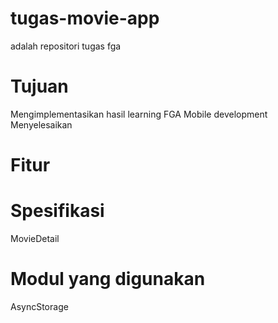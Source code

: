 # tugas-movie-app
adalah repositori tugas fga
# Tujuan
Mengimplementasikan hasil learning FGA Mobile development
Menyelesaikan
# Fitur

# Spesifikasi
MovieDetail
# Modul yang digunakan
AsyncStorage

